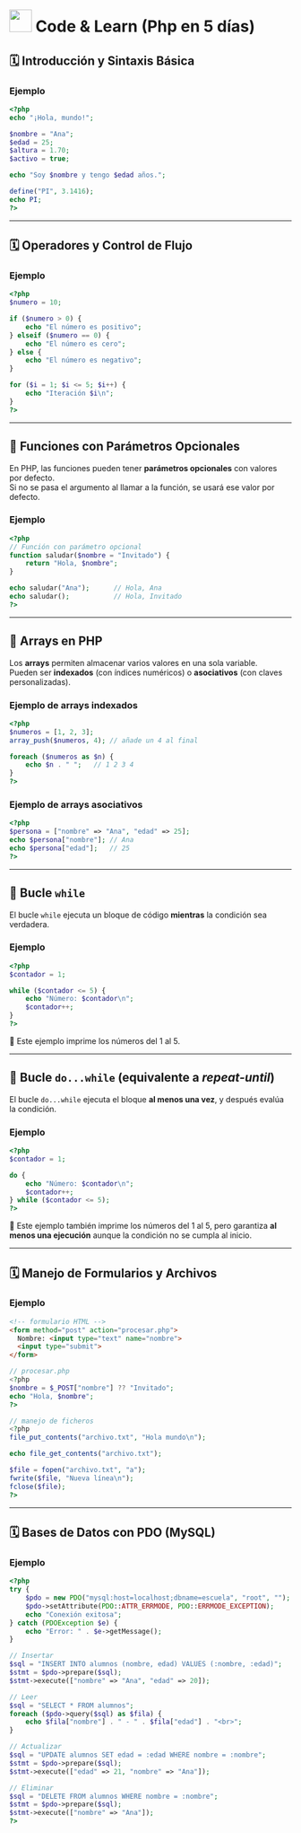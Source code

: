 # <img src="../../images/coding-book.png" width="40"> Code & Learn (Php en 5 días)

## 🗓️ Introducción y Sintaxis Básica

### Ejemplo

```php
<?php
echo "¡Hola, mundo!";

$nombre = "Ana";
$edad = 25;
$altura = 1.70;
$activo = true;

echo "Soy $nombre y tengo $edad años.";

define("PI", 3.1416);
echo PI;
?>
```

---

## 🗓️ Operadores y Control de Flujo

### Ejemplo

```php
<?php
$numero = 10;

if ($numero > 0) {
    echo "El número es positivo";
} elseif ($numero == 0) {
    echo "El número es cero";
} else {
    echo "El número es negativo";
}

for ($i = 1; $i <= 5; $i++) {
    echo "Iteración $i\n";
}
?>
```

---


## 🧩 Funciones con Parámetros Opcionales

En PHP, las funciones pueden tener **parámetros opcionales** con valores por defecto.  
Si no se pasa el argumento al llamar a la función, se usará ese valor por defecto.

### Ejemplo
```php
<?php
// Función con parámetro opcional
function saludar($nombre = "Invitado") {
    return "Hola, $nombre";
}

echo saludar("Ana");      // Hola, Ana
echo saludar();           // Hola, Invitado
?>
```

---

## 🧩 Arrays en PHP

Los **arrays** permiten almacenar varios valores en una sola variable.  
Pueden ser **indexados** (con índices numéricos) o **asociativos** (con claves personalizadas).

### Ejemplo de arrays indexados
```php
<?php
$numeros = [1, 2, 3];
array_push($numeros, 4); // añade un 4 al final

foreach ($numeros as $n) {
    echo $n . " ";   // 1 2 3 4
}
?>
```

### Ejemplo de arrays asociativos
```php
<?php
$persona = ["nombre" => "Ana", "edad" => 25];
echo $persona["nombre"]; // Ana
echo $persona["edad"];   // 25
?>
```

---

## 🧩 Bucle `while`

El bucle `while` ejecuta un bloque de código **mientras** la condición sea verdadera.

### Ejemplo
```php
<?php
$contador = 1;

while ($contador <= 5) {
    echo "Número: $contador\n";
    $contador++;
}
?>
```
📌 Este ejemplo imprime los números del 1 al 5.

---

## 🧩 Bucle `do...while` (equivalente a *repeat-until*)

El bucle `do...while` ejecuta el bloque **al menos una vez**, y después evalúa la condición.

### Ejemplo
```php
<?php
$contador = 1;

do {
    echo "Número: $contador\n";
    $contador++;
} while ($contador <= 5);
?>
```
📌 Este ejemplo también imprime los números del 1 al 5, pero garantiza **al menos una ejecución** aunque la condición no se cumpla al inicio.

---

## 🗓️ Manejo de Formularios y Archivos

### Ejemplo

```html
<!-- formulario HTML -->
<form method="post" action="procesar.php">
  Nombre: <input type="text" name="nombre">
  <input type="submit">
</form>
```

```php
// procesar.php
<?php
$nombre = $_POST["nombre"] ?? "Invitado";
echo "Hola, $nombre";
?>
```

```php
// manejo de ficheros
<?php
file_put_contents("archivo.txt", "Hola mundo\n");

echo file_get_contents("archivo.txt");

$file = fopen("archivo.txt", "a");
fwrite($file, "Nueva línea\n");
fclose($file);
?>
```

---

## 🗓️ Bases de Datos con PDO (MySQL)

### Ejemplo

```php
<?php
try {
    $pdo = new PDO("mysql:host=localhost;dbname=escuela", "root", "");
    $pdo->setAttribute(PDO::ATTR_ERRMODE, PDO::ERRMODE_EXCEPTION);
    echo "Conexión exitosa";
} catch (PDOException $e) {
    echo "Error: " . $e->getMessage();
}

// Insertar
$sql = "INSERT INTO alumnos (nombre, edad) VALUES (:nombre, :edad)";
$stmt = $pdo->prepare($sql);
$stmt->execute(["nombre" => "Ana", "edad" => 20]);

// Leer
$sql = "SELECT * FROM alumnos";
foreach ($pdo->query($sql) as $fila) {
    echo $fila["nombre"] . " - " . $fila["edad"] . "<br>";
}

// Actualizar
$sql = "UPDATE alumnos SET edad = :edad WHERE nombre = :nombre";
$stmt = $pdo->prepare($sql);
$stmt->execute(["edad" => 21, "nombre" => "Ana"]);

// Eliminar
$sql = "DELETE FROM alumnos WHERE nombre = :nombre";
$stmt = $pdo->prepare($sql);
$stmt->execute(["nombre" => "Ana"]);
?>
```
</div>